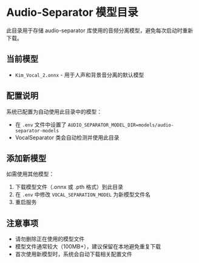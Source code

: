 # Audio-Separator 模型目录

此目录用于存储 audio-separator 库使用的音频分离模型，避免每次启动时重新下载。

## 当前模型

- `Kim_Vocal_2.onnx` - 用于人声和背景音分离的默认模型

## 配置说明

系统已配置为自动使用此目录中的模型：
- 在 `.env` 文件中设置了 `AUDIO_SEPARATOR_MODEL_DIR=models/audio-separator-models`
- VocalSeparator 类会自动检测并使用此目录

## 添加新模型

如需使用其他模型：
1. 下载模型文件（.onnx 或 .pth 格式）到此目录
2. 在 `.env` 中修改 `VOCAL_SEPARATION_MODEL` 为新模型文件名
3. 重启服务

## 注意事项

- 请勿删除正在使用的模型文件
- 模型文件通常较大（100MB+），建议保留在本地避免重复下载
- 首次使用新模型时，系统会自动下载相关配置文件